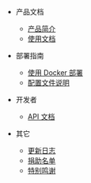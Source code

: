 <!-- docs/_sidebar.md -->

* 产品文档

    * [产品简介](/README.md)
    * [使用文档](/documentation.md)

* 部署指南
    * [使用 Docker 部署](deploy/docker.md)
    <!-- * [朴素部署](deploy/directly/) -->
    * [配置文件说明](deploy/config.md)
    <!-- * [数据库迁移](deploy/migrate.md) -->

* 开发者
    * [API 文档](developer/api.md)

* 其它
    * [更新日志](https://github.com/LucienShui/PasteMe/releases)
    * [捐助名单](other/donate.md)
    * [特别鸣谢](other/thanks.md)
